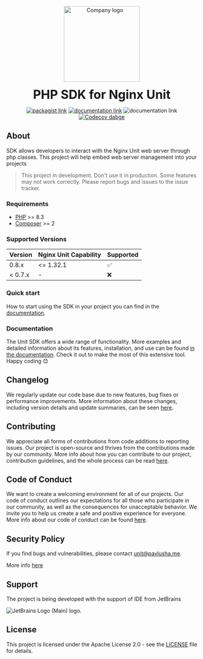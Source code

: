 <p align="center">
<img style="text-align: center" src="https://15804523-files.gitbook.io/~/files/v0/b/gitbook-x-prod.appspot.com/o/spaces%2F77F3kdmGsRkZFelMUJq1%2Ficon%2FnsTZCyEjC1z8LJWkzLro%2F%D1%8B.svg?alt=media&token=ce321f03-8fdf-4c4d-aaef-888183f713f6" width="200" alt="Company logo">
</p>

<p align="center">
<b style="font-size: 2rem">PHP SDK for Nginx Unit</b>
</p>

<p align="center">
<a href="https://packagist.org/packages/pavlusha311245/unit-php-sdk"><img src="https://img.shields.io/packagist/v/Pavlusha311245/unit-php-sdk?labelColor=%231e293b&color=%23702963&link=https%3A%2F%2Fpackagist.org%2Fpackages%2Fpavlusha311245%2Funit-php-sdk" alt="packagist link"></a>
<a href="https://unit-sdk.pavlusha.me/"><img src="https://img.shields.io/website?url=https%3A%2F%2Funit-sdk.pavlusha.me%2F&label=documentation&link=https%3A%2F%2Funit-sdk.pavlusha.me%2F" alt="documentation link"></a>
<img src="https://github.com/Pavlusha311245/nginx-unit-php-sdk/actions/workflows/deploy_codecov.yaml/badge.svg" alt="documentation link">
<a href="https://codecov.io/gh/Pavlusha311245/nginx-unit-php-sdk" > 
 <img src="https://codecov.io/gh/Pavlusha311245/nginx-unit-php-sdk/graph/badge.svg?token=FGTTDSJ7BX" alt="Codecov dabge"/> 
 </a>
</p>

## About

SDK allows developers to interact with the Nginx Unit web server through php classes. This project will help embed web
server management into your projects
> This project in development. Don't use it in production. Some features may not work correctly. Please report bugs and issues to the issue tracker.

### Requirements

* [PHP](https://www.php.net/) >= 8.3
* [Composer](https://getcomposer.org/) >= 2

### Supported Versions

| Version | Nginx Unit Capability | Supported          |
|---------|:----------------------|--------------------|
| 0.8.x   | <= 1.32.1             | :white_check_mark: |
| < 0.7.x | -                     | :x:                |

### Quick start

How to start using the SDK in your project you can find in the [documentation](https://unit-sdk.pavlusha.me/installation).

### Documentation

The Unit SDK offers a wide range of functionality. More examples and detailed information about its features,
installation, and use can be found [in the documentation](https://unit-sdk.pavlusha.me/). Check it out to make the most
of this extensive tool. Happy coding 😊

## Changelog

We regularly update our code base due to new features, bug fixes or performance improvements. More information about
these changes, including version details and update summaries, can be seen [here](CHANGELOG.md).

## Contributing

We appreciate all forms of contributions from code additions to reporting issues. Our project is open-source and thrives
from the contributions made by our community. More info about how you can contribute to our project, contribution
guidelines, and the whole process can be
read [here](https://docs.github.com/en/get-started/quickstart/contributing-to-projects).

## Code of Conduct

We want to create a welcoming environment for all of our projects. Our code of conduct outlines our expectations for all
those who participate in our community, as well as the consequences for unacceptable behavior. We invite you to help us
create a safe and positive experience for everyone. More info about our code of conduct can be
found [here](.github/CODE_OF_CONDUCT.md).

## Security Policy

If you find bugs and vulnerabilities, please
contact [unit@pavlusha.me](mailto:unit@pavlusha.me).

More info [here](.github/SECURITY.md)

## Support

<div>
<p>The project is being developed with the support of IDE from JetBrains</p>
  <img src="https://resources.jetbrains.com/storage/products/company/brand/logos/jb_beam.svg" alt="JetBrains Logo (Main) logo.">
</div>

## License

This project is licensed under the Apache License 2.0 - see the [LICENSE](LICENSE) file for details.